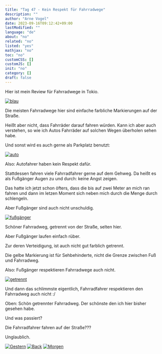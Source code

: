```yaml
---
title: "Tag 47 - Kein Respekt für Fahrradwege"
description: ""
author: "Arne Vogel"
date: 2023-09-16T09:12:42+09:00
lastModified: ""
language: "de"
about: "no"
related: "no"
listed: "yes"
mathjax: "no"
toc: "no"
customCSS: []
customJS: []
init: "no"
category: []
draft: false
---
```


Hier ist mein Review für Fahrradwege in Tokio.

[![blau](blau-small.jpg)](blau.jpg)

Die meisten Fahrradwege hier sind einfache farbliche Markierungen auf der Straße.

Heißt aber nicht, dass Fahrräder darauf fahren würden.
Kann ich aber auch verstehen, so wie ich Autos Fahrräder auf solchen Wegen überholen sehen habe.

Und sonst wird es auch gerne als Parkplatz benutzt:

[![auto](auto-small.jpg)](auto.jpg)

Also: Autofahrer haben kein Respekt dafür.

Stattdessen fahren viele Fahrradfahrer gerne auf dem Gehweg.
Da heißt es als Fußgänger Augen zu und durch: keine Angst zeigen.

Das hatte ich jetzt schon öfters, dass die bis auf zwei Meter an mich ran fahren und dann im letzen Moment sich neben mich durch die Menge durch schlengeln.

Aber Fußgänger sind auch nicht unschuldig.

[![fußgänger](fuss-small.jpg)](fuss.jpg)

Schöner Fahrradweg, getrennt von der Straße, selten hier.

Aber Fußgänger laufen einfach rüber.

Zur deren Verteidigung, ist auch nicht gut farblich getrennt.

Die gelbe Markierung ist für Sehbehinderte, nicht die Grenze zwischen Fuß und Fahrradweg.

Also: Fußgänger respektieren Fahrradwege auch nicht.

[![getrennt](getrennt-small.jpg)](getrennt.jpg)

Und dann das schlimmste eigentlich, Fahrradfahrer respektieren den Fahrradweg auch nicht :/

Oben: Schön getrennter Fahrradweg. Der schönste den ich hier bisher gesehen habe.

Und was passiert?

Die Fahrradfahrer fahren auf der Straße???

Unglaublich.


[![Gestern](../left.png)](../tag-46) [![Back](../back.png)](..) [![Morgen](../right.png)](../tag-48)
